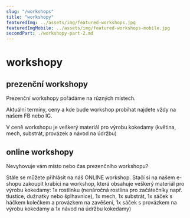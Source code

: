 ```yaml
---
slug: "/workshops"
title: "workshopy"
featuredImg: ../assets/img/featured-workshops.jpg
featuredImgMobile: ../assets/img/featured-workshops-mobile.jpg
secondPart: ./workshopy-part-2.md
---
```


# workshopy

## prezenční workshopy

Prezenční workshopy pořádáme na různých místech.

Aktuální termíny, ceny a kde bude workshop probíhat najdete vždy na našem FB nebo IG.

V ceně workshopu je veškerý materiál pro výrobu kokedamy (květina, mech, substrát, provázek a návod na údržbu)

## online workshopy

Nevyhovuje vám místo nebo čas prezenčního workshopu?

Stále se můžete přihlásit na náš ONLINE workshop. Stačí si na našem e-shopu zakoupit krabici na workshop, která obsahuje veškerý materiál pro výrobu kokedamy: 1x rostlinku (nenáročná rostlina pro začátečníky např. tlustice, dužnatky nebo šplhavnice), 1x mech, 1x substrát, 1x sáček s háčkem kolečkem a provázkem na zavěšení, 1x sáček s provázkem na výrobu kokedamy a 1x návod na údržbu kokedamy)
